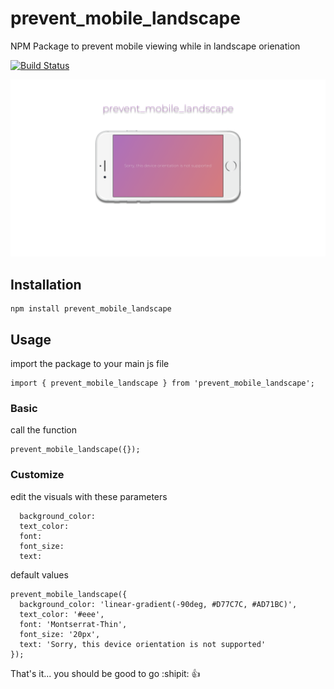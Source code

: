 # prevent_mobile_landscape

NPM Package to prevent mobile viewing while in landscape orienation

[![Build Status](https://travis-ci.org/stevemkroll/prevent_mobile_landscape.svg?branch=master)](https://travis-ci.org/stevemkroll/prevent_mobile_landscape)

![prevent_mobile_landscape](/images/screenshot.png)

## Installation
```
npm install prevent_mobile_landscape
```
## Usage
import the package to your main js file
```
import { prevent_mobile_landscape } from 'prevent_mobile_landscape';
```

### Basic
call the function

```
prevent_mobile_landscape({});
```

### Customize
edit the visuals with these parameters

```   
  background_color: 
  text_color:
  font:
  font_size: 
  text:
```

default values

```
prevent_mobile_landscape({
  background_color: 'linear-gradient(-90deg, #D77C7C, #AD71BC)',
  text_color: '#eee',
  font: 'Montserrat-Thin',
  font_size: '20px',
  text: 'Sorry, this device orientation is not supported'
});
```

That's it... you should be good to go :shipit: :thumbsup: